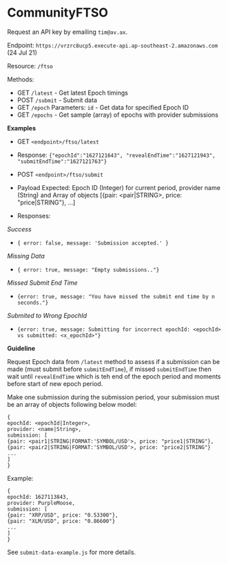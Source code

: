 # CommunityFTSO
Request an API key by emailing `tim@av.ax`.

Endpoint: `https://vrzrc8ucp5.execute-api.ap-southeast-2.amazonaws.com` (24 Jul 21)

Resource: `/ftso`

Methods:
 - GET `/latest` - Get latest Epoch timings
 - POST `/submit` - Submit data
 - GET `/epoch` Parameters: `id` - Get data for specified Epoch ID
 - GET `/epochs` - Get sample (array) of epochs with provider submissions

**Examples**

 - GET `<endpoint>/ftso/latest`
 - Response: `{"epochId":"1627121643", "revealEndTime":"1627121943", "submitEndTime":"1627121763"}`

 - POST `<endpoint>/ftso/submit`
 - Payload Expected: Epoch ID (Integer) for current period, provider name (String) and Array of objects [{pair: <pair|STRING>, price: "price|STRING"}, ...] 
 - Responses: 

*Success*
 - `{ error: false, message: 'Submission accepted.' }`

*Missing Data*
 - `{ error: true, message: "Empty submissions.."}`

*Missed Submit End Time*
 - `{error: true, message: "You have missed the submit end time by n seconds."}`

*Submited to Wrong EpochId*
 - `{error: true, message: Submitting for incorrect epochId: <epochId> vs submitted: <x_epochId>"}`

**Guideline**

Request Epoch data from `/latest` method to assess if a submission can be made (must submit before `submitEndTime`), if missed `submitEndTime` then wait until `revealEndTime` which is teh end of the epoch period and moments before start of new epoch period.

Make one submission during the submission period, your submission must be an array of objects following below model:

```
{
epochId: <epochId|Integer>,
provider: <name|String>,
submission: [
{pair: <pair1|STRING|FORMAT:'SYMBOL/USD'>, price: "price1|STRING"},
{pair: <pair2|STRING|FORMAT:'SYMBOL/USD'>, price: "price2|STRING"}
...
]
}
```
Example:
```
{
epochId: 1627113843,
provider: PurpleMoose,
submission: [
{pair: "XRP/USD", price: "0.53300"},
{pair: "XLM/USD", price: "0.86600"}
...
]
}
```

See `submit-data-example.js` for more details.

